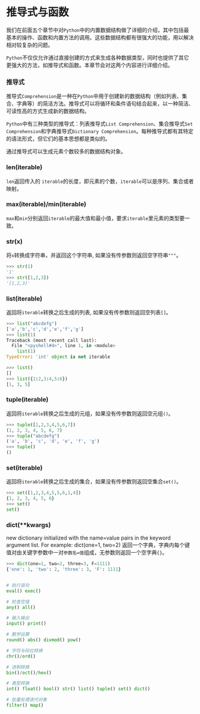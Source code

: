 # 推导式与函数

我们在前面五个章节中对`Python`中的内置数据结构做了详细的介绍，其中包括最基本的操作、函数和内置方法的调用。这些数据结构都有很强大的功能，用以解决相对较复杂的问题。

`Python`不仅仅允许通过直接创建的方式来生成各种数据类型，同时也提供了其它更强大的方法，如推导式和函数。本章节会对这两个内容进行详细介绍。

### 推导式

推导式`Comprehension`是一种在`Python`中用于创建新的数据结构（例如列表、集合、字典等）的简洁方法。推导式可以将循环和条件语句结合起来，以一种简洁、可读性高的方式生成新的数据结构。

`Python`中有三种类型的推导式：列表推导式`List Comprehension`、集合推导式`Set Comprehension`和字典推导式`Dictionary Comprehension`。每种推导式都有其特定的语法形式，但它们的基本思想都是类似的。

通过推导式可以生成元素个数较多的数据结构对象。

### len(iterable)

`len`返回传入的 `iterable`的长度，即元素的个数，`iterable`可以是序列、集合或者映射。

### max(iterable)/min(iterable)

`max`和`min`分别返回`iterable`的最大值和最小值，要求`iterable`里元素的类型要一致。

### str(x)

将`x`转换成字符串，并返回这个字符串, 如果没有传参数则返回空字符串`"""`。

```python
>>> str(1)
'1'
>>> str([1,2,3])
'[1,2,3]'
```

### list(iterable)

返回将`iterable`转换之后生成的列表, 如果没有传参数则返回空列表`[]`。

```python
>>> list("abcdefg")
['a','b','c','d','e','f','g']
>>> list(1)
Traceback (most recent call last):
  File "<pyshell#4>", line 1, in <module>
    list(1)
TypeError: 'int' object is not iterable

>>> list()
[]
>>> list({1:2,3:4,5:6})
[1, 3, 5]
```

### tuple(iterable)

返回将`iterable`转换之后生成的元组，如果没有传参数则返回空元组`()`。

```python
>>> tuple([1,2,3,4,5,6,7])
(1, 2, 3, 4, 5, 6, 7)
>>> tuple("abcdefg")
('a', 'b', 'c', 'd', 'e', 'f', 'g')
>>> tuple()
()
```

### set(iterable)

返回将`iterable`转换之后生成的集合，如果没有传参数则返回空集合`set()`。

```python
>>> set([1,2,3,4,5,5,6,1,4])
{1, 2, 3, 4, 5, 6}
>>> set()
set()
```

### dict(**kwargs)

new dictionary initialized with the name=value pairs in the keyword argument list.  For example:  dict(one=1, two=2)
返回一个字典，字典内每个键值对由关键字参数中一对`参数名=值`组成，无参数则返回一个空字典`{}`。

```python
>>> dict(one=1, two=2, three=3, F=1111)
{'one': 1, 'two': 2, 'three': 3, 'F': 1111}
```


```python

# 执行语句
eval() exec()

# 检查空值
any() all()

# 输入输出
input() print()

# 数学运算
round() abs() divmod() pow()

# 字符与码位转换
chr()/ord()

# 进制转换
bin()/oct()/hex()

# 类型转换
int() float() bool() str() list() tuple() set() dict()

# 批量处理迭代对象
filter() map()
```